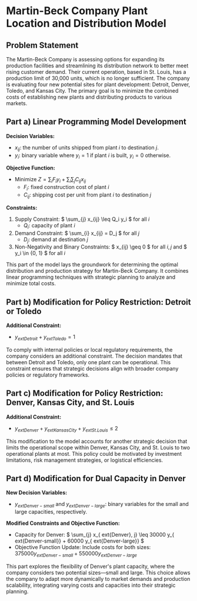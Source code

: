 
# Martin-Beck Company Plant Location and Distribution Model

## Problem Statement

The Martin-Beck Company is assessing options for expanding its production facilities and streamlining its distribution network to better meet rising customer demand. Their current operation, based in St. Louis, has a production limit of 30,000 units, which is no longer sufficient. The company is evaluating four new potential sites for plant development: Detroit, Denver, Toledo, and Kansas City. The primary goal is to minimize the combined costs of establishing new plants and distributing products to various markets.

## Part a) Linear Programming Model Development

**Decision Variables:**
- $x_{ij}$: the number of units shipped from plant $i$ to destination $j$.
- $y_i$: binary variable where $y_i = 1$ if plant $i$ is built, $y_i = 0$ otherwise.

**Objective Function:**
- Minimize $Z = \sum_{i} F_i y_i + \sum_{i} \sum_{j} C_{ij} x_{ij}$
  - $F_i$: fixed construction cost of plant $i$
  - $C_{ij}$: shipping cost per unit from plant $i$ to destination $j$

**Constraints:**
1. Supply Constraint: $ \sum_{j} x_{ij} \leq Q_i y_i $ for all $i$
   - $Q_i$: capacity of plant $i$
2. Demand Constraint: $ \sum_{i} x_{ij} = D_j $ for all $j$
   - $D_j$: demand at destination $j$
3. Non-Negativity and Binary Constraints: $ x_{ij} \geq 0 $ for all $i,j$ and $ y_i \in \{0, 1\} $ for all $i$

This part of the model lays the groundwork for determining the optimal distribution and production strategy for Martin-Beck Company. It combines linear programming techniques with strategic planning to analyze and minimize total costs.

## Part b) Modification for Policy Restriction: Detroit or Toledo

**Additional Constraint:**
- $y_{	ext{Detroit}} + y_{	ext{Toledo}} = 1$

To comply with internal policies or local regulatory requirements, the company considers an additional constraint. The decision mandates that between Detroit and Toledo, only one plant can be operational. This constraint ensures that strategic decisions align with broader company policies or regulatory frameworks.

## Part c) Modification for Policy Restriction: Denver, Kansas City, and St. Louis

**Additional Constraint:**
- $y_{	ext{Denver}} + y_{	ext{Kansas City}} + y_{	ext{St. Louis}} \leq 2$

This modification to the model accounts for another strategic decision that limits the operational scope within Denver, Kansas City, and St. Louis to two operational plants at most. This policy could be motivated by investment limitations, risk management strategies, or logistical efficiencies.

## Part d) Modification for Dual Capacity in Denver

**New Decision Variables:**
- $y_{	ext{Denver-small}}$ and $y_{	ext{Denver-large}}$: binary variables for the small and large capacities, respectively.

**Modified Constraints and Objective Function:**
- Capacity for Denver: $ \sum_{j} x_{	ext{Denver}, j} \leq 30000 y_{	ext{Denver-small}} + 60000 y_{	ext{Denver-large}} $
- Objective Function Update: Include costs for both sizes: $375000 y_{	ext{Denver-small}} + 550000 y_{	ext{Denver-large}}$

This part explores the flexibility of Denver's plant capacity, where the company considers two potential sizes—small and large. This choice allows the company to adapt more dynamically to market demands and production scalability, integrating varying costs and capacities into their strategic planning.
